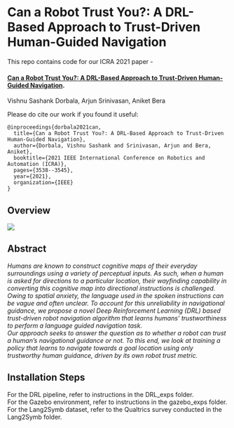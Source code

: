 # Can a Robot Trust You?: A DRL-Based Approach to Trust-Driven Human-Guided Navigation

This repo contains code for our ICRA 2021 paper - 
#### [**Can a Robot Trust You?: A DRL-Based Approach to Trust-Driven Human-Guided Navigation**](https://ieeexplore.ieee.org/stamp/stamp.jsp?arnumber=9561983).<br>
Vishnu Sashank Dorbala, Arjun Srinivasan, Aniket Bera

Please do cite our work if you found it useful:

```
@inproceedings{dorbala2021can,
  title={Can a Robot Trust You?: A DRL-Based Approach to Trust-Driven Human-Guided Navigation},
  author={Dorbala, Vishnu Sashank and Srinivasan, Arjun and Bera, Aniket},
  booktitle={2021 IEEE International Conference on Robotics and Automation (ICRA)},
  pages={3538--3545},
  year={2021},
  organization={IEEE}
}
```

## Overview

<img src="https://obj.umiacs.umd.edu/gamma-umd-website-imgs/researchdirections/socrob/robotrust_front_image.jpg">

## Abstract
*Humans are known to construct cognitive maps
of their everyday surroundings using a variety of perceptual
inputs. As such, when a human is asked for directions to a
particular location, their wayfinding capability in converting
this cognitive map into directional instructions is challenged. <br>
Owing to spatial anxiety, the language used in the spoken
instructions can be vague and often unclear. To account for
this unreliability in navigational guidance, we propose a novel
Deep Reinforcement Learning (DRL) based trust-driven robot
navigation algorithm that learns humans’ trustworthiness to
perform a language guided navigation task. <br>
Our approach seeks to answer the question as to whether
a robot can trust a human’s navigational guidance or not. To
this end, we look at training a policy that learns to navigate
towards a goal location using only trustworthy human guidance,
driven by its own robot trust metric.*

## Installation Steps

For the DRL pipeline, refer to instructions in the DRL_exps folder. <br>
For the Gazebo environment, refer to instructions in the gazebo_exps folder. <br>
For the Lang2Symb dataset, refer to the Qualtrics survey conducted in the Lang2Symb folder.